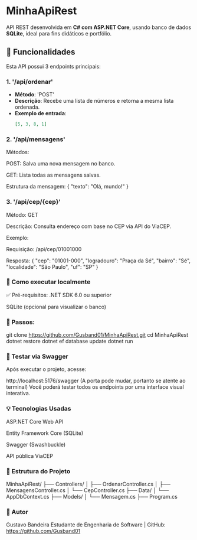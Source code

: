 # MinhaApiRest

API REST desenvolvida em **C# com ASP.NET Core**, usando banco de dados **SQLite**, ideal para fins didáticos e portfólio.

## 📌 Funcionalidades

Esta API possui 3 endpoints principais:

### 1. '/api/ordenar'
- **Método**: 'POST'
- **Descrição**: Recebe uma lista de números e retorna a mesma lista ordenada.
- **Exemplo de entrada**:
  ```json
  [5, 3, 8, 1]

  
### 2. '/api/mensagens'
Métodos:

POST: Salva uma nova mensagem no banco.

GET: Lista todas as mensagens salvas.

Estrutura da mensagem:
{
  "texto": "Olá, mundo!"
}


### 3. '/api/cep/{cep}'
Método: GET

Descrição: Consulta endereço com base no CEP via API do ViaCEP.

Exemplo:

Requisição: /api/cep/01001000

Resposta:
{
  "cep": "01001-000",
  "logradouro": "Praça da Sé",
  "bairro": "Sé",
  "localidade": "São Paulo",
  "uf": "SP"
}


### 🚀 Como executar localmente
✅ Pré-requisitos:
.NET SDK 6.0 ou superior

SQLite (opcional para visualizar o banco)

### 🧭 Passos:

git clone https://github.com/Gusband01/MinhaApiRest.git
cd MinhaApiRest
dotnet restore
dotnet ef database update
dotnet run

### 🧪 Testar via Swagger
Após executar o projeto, acesse:

http://localhost:5176/swagger
(A porta pode mudar, portanto se atente ao terminal)
Você poderá testar todos os endpoints por uma interface visual interativa.

### 💡 Tecnologias Usadas
ASP.NET Core Web API

Entity Framework Core (SQLite)

Swagger (Swashbuckle)

API pública ViaCEP

### 📂 Estrutura do Projeto
MinhaApiRest/
├── Controllers/
│   ├── OrdenarController.cs
│   ├── MensagensController.cs
│   └── CepController.cs
├── Data/
│   └── AppDbContext.cs
├── Models/
│   └── Mensagem.cs
├── Program.cs


### 👤 Autor
Gustavo Bandeira
Estudante de Engenharia de Software | GitHub: https://github.com/Gusband01
